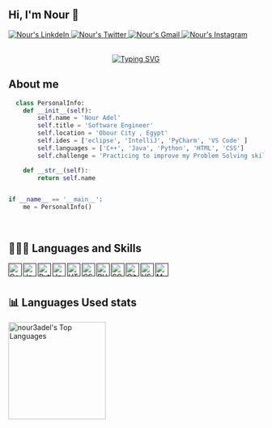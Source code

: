 ## Hi, I'm Nour 👋


<a href="https://www.linkedin.com/in/nour-adel-2a848421b/" target="_blank">
<img alt="Nour's LinkdeIn" src="https://img.shields.io/badge/Nour Adel-%230077B5.svg?&style=for-the-badge&logo=linkedin&logoColor=white">
</a>

<a href="https://twitter.com/N3dell" target="_blank">
<img alt="Nour's Twitter" src="https://img.shields.io/badge/Nour Adel-%230077B5.svg?&style=for-the-badge&logo=twitter&logoColor=white">
</a>

<a href="mailto:nour3del145@gmail.com" target="_blank">
<img alt="Nour's Gmail"src="https://img.shields.io/badge/nour3del145@gmail.com-%23D14836.svg?&style=for-the-badge&logo=gmail&logoColor=white" href="nour3del145@gmail.com">
</a>
 <a href="https://www.instagram.com/_nour3adel/" target="_blank">
 <img alt="Nour's Instagram" src="https://img.shields.io/badge/_nour3adel-%23E4405F.svg?&style=for-the-badge&logo=instagram&logoColor=white">

</a>

<br />
<br />



<p align="center">
<a href="https://git.io/typing-svg"><img src="https://readme-typing-svg.demolab.com?font=Fira+Code&size=25&pause=1000&color=FF00C2&center=true&vCenter=true&width=435&lines=Nour+Adel;Computer+Science+Student" alt="Typing SVG" /></a>
</p>


##  About me
```py
  class PersonalInfo:
    def __init__(self):
        self.name = 'Nour Adel'
        self.title = 'Software Engineer'
        self.location = 'Obour City , Egypt'
        self.ides = ['eclipse', 'IntelliJ', 'PyCharm', 'VS Code' ]
        self.languages = ['C++', 'Java', 'Python', 'HTML', 'CSS']
        self.challenge = 'Practicing to improve my Problem Solving skill'

    def __str__(self):
        return self.name


if __name__ == '__main__':
    me = PersonalInfo()
```
<br />

## 👨🏻‍💻 Languages and Skills 

<!-- https://github.com/anuraghazra/github-readme-stats -->

[<img align="left" alt="C++" width="26px" src="https://raw.githubusercontent.com/jmnote/z-icons/master/svg/cpp.svg" />]()
[<img align="left" alt="Java" width="26px" src="https://raw.githubusercontent.com/jmnote/z-icons/master/svg/java.svg" />]()
[<img align="left" alt="Python" width="26px" src="https://raw.githubusercontent.com/jmnote/z-icons/master/svg/python.svg" />]()
[<img align="left" alt="JavaScript" width="26px" src="https://raw.githubusercontent.com/jmnote/z-icons/master/svg/javascript.svg" />]()
[<img align="left" alt="HTML5" width="26px" src="https://upload.wikimedia.org/wikipedia/commons/thumb/3/38/HTML5_Badge.svg/600px-HTML5_Badge.svg.png" />]()
[<img align="left" alt="CSS3" width="26px" src="https://cdn4.iconfinder.com/data/icons/social-media-logos-6/512/121-css3-512.png" />]()
[<img align="left" alt="PHP" width="26px" src="https://upload.wikimedia.org/wikipedia/commons/thumb/2/27/PHP-logo.svg/1024px-PHP-logo.svg.png" />]()
[<img align="left" alt="SQL" width="26px" src="https://upload.wikimedia.org/wikipedia/en/thumb/6/68/Oracle_SQL_Developer_logo.svg/1200px-Oracle_SQL_Developer_logo.svg.png" />]()
[<img align="left" alt="GitHub" width="26px" src="https://upload.wikimedia.org/wikipedia/commons/9/91/Octicons-mark-github.svg" />]()
[<img align="left" alt="VSCode" width="26px" src="https://upload.wikimedia.org/wikipedia/commons/thumb/9/9a/Visual_Studio_Code_1.35_icon.svg/1024px-Visual_Studio_Code_1.35_icon.svg.png" />]()
[<img align="left" alt="MySQL" width="26px" src="https://upload.wikimedia.org/wikipedia/commons/thumb/b/b2/Database-mysql.svg/724px-Database-mysql.svg.png" />]()



   
<br />
<br />

## 📊 Languages Used stats

  <a href="https://github.com/anuraghazra/github-readme-stats"><img alt="nour3adel's Top Languages" src="https://github-readme-stats.vercel.app/api/top-langs/?username=nour3adel&langs_count=8&layout=compact&theme=react&hide_border=true&bg_color=000000&title_color=880ED4&icon_color=880ED4" height="192px"/></a>
  <br/>




  
<br/>

